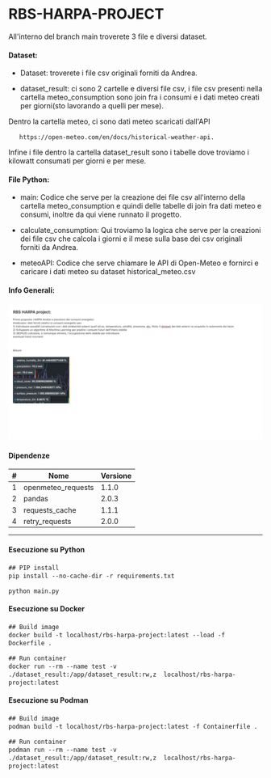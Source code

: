 # RBS-HARPA-PROJECT
All'interno del branch main troverete 3 file e diversi dataset.

#### Dataset:

- Dataset: troverete i file csv originali forniti da Andrea.

- dataset_result:  ci sono 2 cartelle e diversi file csv, i file csv presenti nella cartella meteo_consumption sono join fra i consumi e i dati meteo creati per giorni(sto lavorando a quelli per mese). 

Dentro la cartella meteo, ci sono dati meteo scaricati dall'API

 ``````
    https://open-meteo.com/en/docs/historical-weather-api. 
``````

Infine i file dentro la cartella dataset_result sono i tabelle dove troviamo i kilowatt consumati per giorni e per mese.

#### File Python:

- main: Codice che serve per la creazione dei file csv all'interno della cartella meteo_consumption e quindi delle tabelle di join fra dati meteo e consumi, inoltre da qui viene runnato il progetto.

- calculate_consumption: Qui troviamo la logica che serve per la creazioni dei file csv che calcola i giorni e il mese sulla base dei csv originali forniti da Andrea.

- meteoAPI: Codice che serve chiamare le API di Open-Meteo e fornirci e caricare i dati meteo su dataset historical_meteo.csv


#### Info Generali:

![img.png](img.png)

#### Dipendenze 

| #     | Nome              | Versione  | 
| ---   | ---               | ---       |
| 1     | openmeteo_requests    | 1.1.0     | 
| 2     | pandas                | 2.0.3     | 
| 3     | requests_cache        | 1.1.1     |
| 4     | retry_requests        | 2.0.0     |

---

#### Esecuzione su Python

````
## PIP install
pip install --no-cache-dir -r requirements.txt
````

````
python main.py
````

#### Esecuzione su Docker

````
## Build image
docker build -t localhost/rbs-harpa-project:latest --load -f Dockerfile .
````

````
## Run container
docker run --rm --name test -v ./dataset_result:/app/dataset_result:rw,z  localhost/rbs-harpa-project:latest 
````


#### Esecuzione su Podman

````
## Build image
podman build -t localhost/rbs-harpa-project:latest -f Containerfile .
````

````
## Run container
podman run --rm --name test -v ./dataset_result:/app/dataset_result:rw,z  localhost/rbs-harpa-project:latest 
````